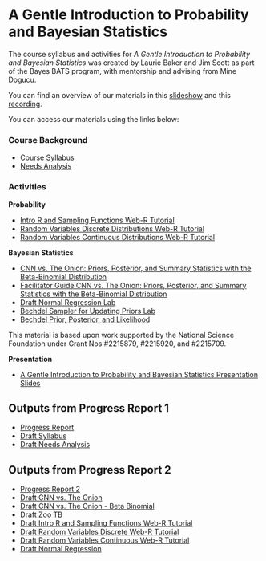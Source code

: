 # A Gentle Introduction to Probability and Bayesian Statistics


The course syllabus and activities for *A Gentle Introduction to Probability and Bayesian Statistics* was created by Laurie Baker and Jim Scott as part of the Bayes BATS program, with mentorship and advising from Mine Dogucu.

You can find an overview of our materials in this [slideshow](https://docs.google.com/presentation/d/1ALwRv7Xje3z_SRBKh88_HNX_5W-tFBLGB0zKVbGRNbM/edit?usp=sharing) and this [recording](presentation/bayes-bats.mp4).

You can access our materials using the links below:

### Course Background

-   [Course Syllabus](course-materials/syllabus_policies/syllabus.html)
-   [Needs Analysis](course-materials/syllabus_policies/needs_analysis.html)


### Activities

**Probability**

- [Intro R and Sampling Functions Web-R Tutorial](course-materials/labs/intro_probability_webr_labs/lab-intro-r-and-sampling-functions.html)
- [Random Variables Discrete Distributions Web-R Tutorial](course-materials/labs/intro_probability_webr_labs/random_variables_binomial_poisson.html)
- [Random Variables Continuous Distributions Web-R Tutorial](course-materials/labs/intro_probability_webr_labs/normal_continuous.html)

**Bayesian Statistics**

- [CNN vs. The Onion: Priors, Posterior, and Summary Statistics with the Beta-Binomial Distribution](course-materials/labs/beta_binomial_cnn_vs_onion/cnn_vs_onion_beta_binomial.html)
- [Facilitator Guide CNN vs. The Onion: Priors, Posterior, and Summary Statistics with the Beta-Binomial Distribution](course-materials/labs/beta_binomial_cnn_vs_onion/cnn_vs_onion_facilitator.html)
- [Draft Normal Regression Lab](course-materials/labs/ecuador_villages/Ecuador_villages.html)
- [Bechdel Sampler for Updating Priors Lab](course-materials/labs/intro_probability_webr_labs/bechdel_generator.html)
- [Bechdel Prior, Posterior, and Likelihood](course-materials/labs/intro_probability_webr_labs/bechdel_priors.html)

This material is based upon work supported by the National Science Foundation under Grant Nos #2215879, #2215920, and #2215709.

**Presentation**

- [A Gentle Introduction to Probability and Bayesian Statistics Presentation Slides](https://docs.google.com/presentation/d/1ALwRv7Xje3z_SRBKh88_HNX_5W-tFBLGB0zKVbGRNbM/edit?usp=sharing)

## Outputs from Progress Report 1

-   [Progress Report](progress-reports/pr1.html)
-   [Draft Syllabus](course-materials/syllabus_policies/syllabus.html)
-   [Draft Needs Analysis](course-materials/syllabus_policies/needs_analysis.html)

## Outputs from Progress Report 2

- [Progress Report 2](progress-reports/pr2.html)
- [Draft CNN vs. The Onion](course-materials/labs/beta_binomial_cnn_vs_onion/cnn_vs_onion.html)
- [Draft CNN vs. The Onion - Beta Binomial](course-materials/labs/beta_binomial_cnn_vs_onion/cnn_vs_onion_beta_binomial.html)
- [Draft Zoo TB](course-materials/labs/zoo_outbreak/ZooOutbreak.html)
- [Draft Intro R and Sampling Functions Web-R Tutorial](course-materials/labs/intro_probability_webr_labs/lab-intro-r-and-sampling-functions.html)
- [Draft Random Variables Discrete Web-R Tutorial](course-materials/labs/intro_probability_webr_labs/random_variables_binomial_poisson.html)
- [Draft Random Variables Continuous Web-R Tutorial](course-materials/labs/intro_probability_webr_labs/normal_continuous.html)
- [Draft Normal Regression](course-materials/labs/ecuador_villages/Ecuador_villages.html)

